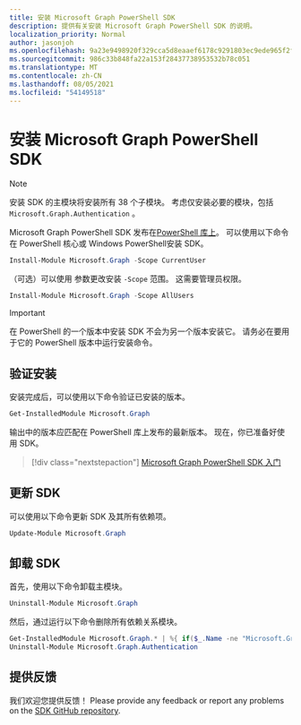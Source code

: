 ```yaml
---
title: 安装 Microsoft Graph PowerShell SDK
description: 提供有关安装 Microsoft Graph PowerShell SDK 的说明。
localization_priority: Normal
author: jasonjoh
ms.openlocfilehash: 9a23e9498920f329cca5d8eaaef6178c9291803ec9ede965f2fe7569e0b454c8
ms.sourcegitcommit: 986c33b848fa22a153f28437738953532b78c051
ms.translationtype: MT
ms.contentlocale: zh-CN
ms.lasthandoff: 08/05/2021
ms.locfileid: "54149518"
---
```

# <a name="install-the-microsoft-graph-powershell-sdk"></a>安装 Microsoft Graph PowerShell SDK

> [!NOTE]
> 安装 SDK 的主模块将安装所有 38 个子模块。 考虑仅安装必要的模块，包括 `Microsoft.Graph.Authentication` 。

Microsoft Graph PowerShell SDK 发布在[PowerShell 库上](https://www.powershellgallery.com/packages/Microsoft.Graph)。 可以使用以下命令在 PowerShell 核心或 Windows PowerShell安装 SDK。

```powershell
Install-Module Microsoft.Graph -Scope CurrentUser
```

（可选）可以使用 参数更改安装 `-Scope` 范围。 这需要管理员权限。

```powershell
Install-Module Microsoft.Graph -Scope AllUsers
```

> [!IMPORTANT]
> 在 PowerShell 的一个版本中安装 SDK 不会为另一个版本安装它。 请务必在要用于它的 PowerShell 版本中运行安装命令。

## <a name="verify-installation"></a>验证安装

安装完成后，可以使用以下命令验证已安装的版本。

```powershell
Get-InstalledModule Microsoft.Graph
```

输出中的版本应匹配在 PowerShell 库上发布的最新版本。 现在，你已准备好使用 SDK。

> [!div class="nextstepaction"]
> [Microsoft Graph PowerShell SDK 入门](get-started.md)

## <a name="updating-the-sdk"></a>更新 SDK

可以使用以下命令更新 SDK 及其所有依赖项。

```powershell
Update-Module Microsoft.Graph
```

## <a name="uninstalling-the-sdk"></a>卸载 SDK

首先，使用以下命令卸载主模块。

```powershell
Uninstall-Module Microsoft.Graph
```

然后，通过运行以下命令删除所有依赖关系模块。

```powershell
Get-InstalledModule Microsoft.Graph.* | %{ if($_.Name -ne "Microsoft.Graph.Authentication"){ Uninstall-Module $_.Name } }
Uninstall-Module Microsoft.Graph.Authentication
```

## <a name="provide-feedback"></a>提供反馈

我们欢迎您提供反馈！ Please provide any feedback or report any problems on the [SDK GitHub repository](https://github.com/microsoftgraph/msgraph-sdk-powershell/issues).
